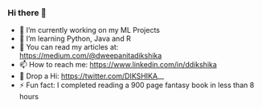 ### Hi there 👋

- 🔭 I’m currently working on my ML Projects
- 🌱 I’m learning Python, Java and R
- 💬 You can read my articles at: https://medium.com/@dweepanitadikshika
- 📫 How to reach me: https://www.linkedin.com/in/ddikshika
- 🌝 Drop a Hi: https://twitter.com/DIKSHIKA__
- ⚡ Fun fact: I completed reading a 900 page fantasy book in less than 8 hours
